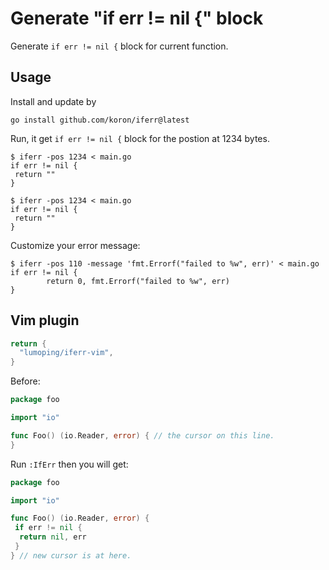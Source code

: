 # Generate "if err != nil {" block

Generate `if err != nil {` block for current function.

## Usage

Install and update by

```console
go install github.com/koron/iferr@latest
```

Run, it get `if err != nil {` block for the postion at 1234 bytes.

```console
$ iferr -pos 1234 < main.go
if err != nil {
 return ""
}
```

```console
$ iferr -pos 1234 < main.go
if err != nil {
 return ""
}
```

Customize your error message:

```console
$ iferr -pos 110 -message 'fmt.Errorf("failed to %w", err)' < main.go
if err != nil {
        return 0, fmt.Errorf("failed to %w", err)
}
```

## Vim plugin

```lua
return {
  "lumoping/iferr-vim",
}
```

Before:

```go
package foo

import "io"

func Foo() (io.Reader, error) { // the cursor on this line.
}
```

Run `:IfErr` then you will get:

```go
package foo

import "io"

func Foo() (io.Reader, error) {
 if err != nil {
  return nil, err
 }
} // new cursor is at here.
```
